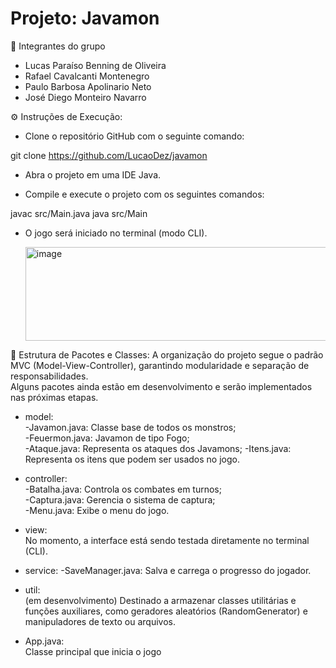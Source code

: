 # Projeto: Javamon

👥 Integrantes do grupo

 - Lucas Paraíso Benning de Oliveira
 - Rafael Cavalcanti Montenegro
 - Paulo Barbosa Apolinario Neto
 - José Diego Monteiro Navarro

⚙️ Instruções de Execução:

- Clone o repositório GitHub com o seguinte comando:

git clone https://github.com/LucaoDez/javamon


- Abra o projeto em uma IDE Java.

- Compile e execute o projeto com os seguintes comandos:

javac src/Main.java
java src/Main


- O jogo será iniciado no terminal (modo CLI).

  <img width="633" height="150" alt="image" src="https://github.com/user-attachments/assets/f2542b3c-8301-438e-b3fc-cd0c8e18fc61" />

🧱 Estrutura de Pacotes e Classes:
A organização do projeto segue o padrão MVC (Model-View-Controller), garantindo modularidade e separação de responsabilidades.  
Alguns pacotes ainda estão em desenvolvimento e serão implementados nas próximas etapas.

- model:  
-Javamon.java: Classe base de todos os monstros;  
-Feuermon.java: Javamon de tipo Fogo;  
-Ataque.java: Representa os ataques dos Javamons;
-Itens.java: Representa os itens que podem ser usados no jogo.  

- controller:  
-Batalha.java: Controla os combates em turnos;  
-Captura.java: Gerencia o sistema de captura;  
-Menu.java: Exibe o menu do jogo.

- view:  
No momento, a interface está sendo testada diretamente no terminal (CLI).

- service:
-SaveManager.java: Salva e carrega o progresso do jogador.  

- util:  
(em desenvolvimento) Destinado a armazenar classes utilitárias e funções auxiliares,
como geradores aleatórios (RandomGenerator) e manipuladores de texto ou arquivos.

- App.java:  
Classe principal que inicia o jogo


